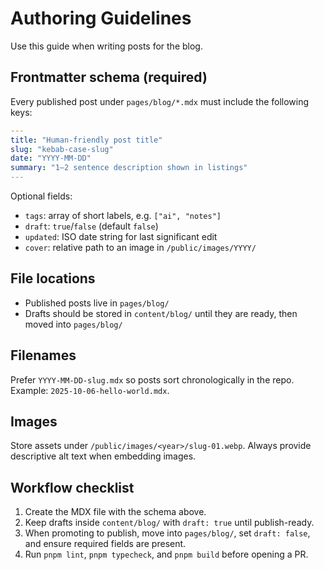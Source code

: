 # Authoring Guidelines

Use this guide when writing posts for the blog.

## Frontmatter schema (required)

Every published post under `pages/blog/*.mdx` must include the following keys:

```yaml
---
title: "Human-friendly post title"
slug: "kebab-case-slug"
date: "YYYY-MM-DD"
summary: "1–2 sentence description shown in listings"
---
```

Optional fields:

- `tags`: array of short labels, e.g. `["ai", "notes"]`
- `draft`: `true`/`false` (default `false`)
- `updated`: ISO date string for last significant edit
- `cover`: relative path to an image in `/public/images/YYYY/`

## File locations

- Published posts live in `pages/blog/`
- Drafts should be stored in `content/blog/` until they are ready, then moved into `pages/blog/`

## Filenames

Prefer `YYYY-MM-DD-slug.mdx` so posts sort chronologically in the repo. Example: `2025-10-06-hello-world.mdx`.

## Images

Store assets under `/public/images/<year>/slug-01.webp`. Always provide descriptive alt text when embedding images.

## Workflow checklist

1. Create the MDX file with the schema above.
2. Keep drafts inside `content/blog/` with `draft: true` until publish-ready.
3. When promoting to publish, move into `pages/blog/`, set `draft: false`, and ensure required fields are present.
4. Run `pnpm lint`, `pnpm typecheck`, and `pnpm build` before opening a PR.
